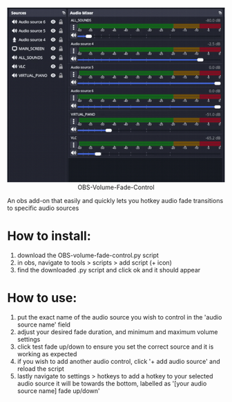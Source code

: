 <p align="center">
  <img src="demo.gif" alt="

# OBS-Volume-Fade-Control
An obs add-on that easily and quickly lets you hotkey audio fade transitions to specific audio sources

# How to install:
1) download the OBS-volume-fade-control.py script
2) in obs, navigate to tools > scripts > add script (+ icon)
3) find the downloaded .py script and click ok and it should appear

# How to use:
1) put the exact name of the audio source you wish to control in the 'audio source name' field
2) adjust your desired fade duration, and minimum and maximum volume settings
3) click test fade up/down to ensure you set the correct source and it is working as expected
4) if you wish to add another audio control, click '+ add audio source' and reload the script
5) lastly navigate to settings > hotkeys to add a hotkey to your selected audio source
 it will be towards the bottom, labelled as '[your audio source name] fade up/down'
